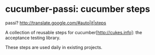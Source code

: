 cucumber-passi: cucumber steps
===============

passi? http://translate.google.com/#auto|it|steps

A collection of reusable steps for cucumber[http://cukes.info]: the
acceptance testing library.

These steps are used daily in existing projects. 
